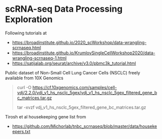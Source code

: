 # scRNA-seq Data Processing Exploration

Following tutorials at
   * https://broadinstitute.github.io/2020_scWorkshop/data-wrangling-scrnaseq.html
   * https://broadinstitute.github.io/KrumlovSingleCellWorkshop2020/data-wrangling-scrnaseq-1.html
   * https://satijalab.org/seurat/archive/v3.0/pbmc3k_tutorial.html

Public dataset of Non-Small Cell Lung Cancer Cells (NSCLC) freely available from 10X Genomics
>   curl -O https://cf.10xgenomics.com/samples/cell-vdj/2.2.0/vdj_v1_hs_nsclc_5gex/vdj_v1_hs_nsclc_5gex_filtered_gene_bc_matrices.tar.gz
>   
>   tar -xvzf vdj_v1_hs_nsclc_5gex_filtered_gene_bc_matrices.tar.gz


Tirosh et al housekeeping gene list from
   * https://github.com/Michorlab/tnbc_scrnaseq/blob/master/data/housekeepers.txt
